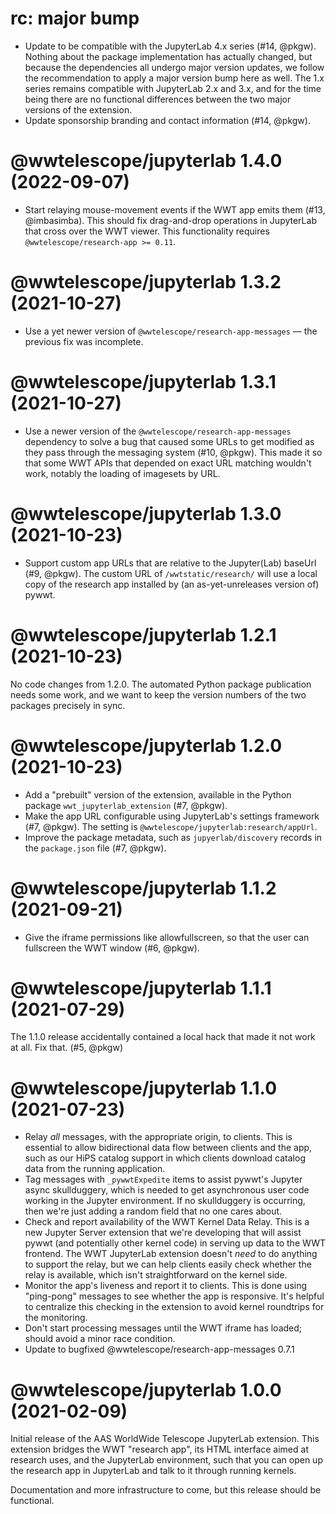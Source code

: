 # rc: major bump

- Update to be compatible with the JupyterLab 4.x series (#14, @pkgw). Nothing
  about the package implementation has actually changed, but because the
  dependencies all undergo major version updates, we follow the recommendation
  to apply a major version bump here as well. The 1.x series remains compatible
  with JupyterLab 2.x and 3.x, and for the time being there are no functional
  differences between the two major versions of the extension.
- Update sponsorship branding and contact information (#14, @pkgw).


# @wwtelescope/jupyterlab 1.4.0 (2022-09-07)

- Start relaying mouse-movement events if the WWT app emits them (#13,
  @imbasimba). This should fix drag-and-drop operations in JupyterLab that cross
  over the WWT viewer. This functionality requires
  `@wwtelescope/research-app >= 0.11`.


# @wwtelescope/jupyterlab 1.3.2 (2021-10-27)

- Use a yet newer version of `@wwtelescope/research-app-messages` — the previous
  fix was incomplete.


# @wwtelescope/jupyterlab 1.3.1 (2021-10-27)

- Use a newer version of the `@wwtelescope/research-app-messages` dependency to
  solve a bug that caused some URLs to get modified as they pass through the
  messaging system (#10, @pkgw). This made it so that some WWT APIs that
  depended on exact URL matching wouldn't work, notably the loading of imagesets
  by URL.


# @wwtelescope/jupyterlab 1.3.0 (2021-10-23)

- Support custom app URLs that are relative to the Jupyter(Lab) baseUrl (#9,
  @pkgw). The custom URL of `/wwtstatic/research/` will use a local copy of the
  research app installed by (an as-yet-unreleases version of) pywwt.


# @wwtelescope/jupyterlab 1.2.1 (2021-10-23)

No code changes from 1.2.0. The automated Python package publication needs some
work, and we want to keep the version numbers of the two packages precisely in
sync.


# @wwtelescope/jupyterlab 1.2.0 (2021-10-23)

- Add a "prebuilt" version of the extension, available in the Python package
  `wwt_jupyterlab_extension` (#7, @pkgw).
- Make the app URL configurable using JupyterLab's settings framework (#7,
  @pkgw). The setting is `@wwtelescope/jupyterlab:research/appUrl`.
- Improve the package metadata, such as `jupyerlab/discovery` records in
  the `package.json` file (#7, @pkgw).


# @wwtelescope/jupyterlab 1.1.2 (2021-09-21)

- Give the iframe permissions like allowfullscreen, so that the user can
  fullscreen the WWT window (#6, @pkgw).


# @wwtelescope/jupyterlab 1.1.1 (2021-07-29)

The 1.1.0 release accidentally contained a local hack that made it not work at
all. Fix that. (#5, @pkgw)


# @wwtelescope/jupyterlab 1.1.0 (2021-07-23)

- Relay *all* messages, with the appropriate origin, to clients. This is
  essential to allow bidirectional data flow between clients and the app, such
  as our HiPS catalog support in which clients download catalog data from the
  running application.
- Tag messages with `_pywwtExpedite` items to assist pywwt's Jupyter async
  skullduggery, which is needed to get asynchronous user code working in the
  Jupyter environment. If no skullduggery is occurring, then we're just adding a
  random field that no one cares about.
- Check and report availability of the WWT Kernel Data Relay. This is a new
  Jupyter Server extension that we're developing that will assist pywwt (and
  potentially other kernel code) in serving up data to the WWT frontend. The WWT
  JupyterLab extension doesn't *need* to do anything to support the relay, but
  we can help clients easily check whether the relay is available, which isn't
  straightforward on the kernel side.
- Monitor the app's liveness and report it to clients. This is done using
  "ping-pong" messages to see whether the app is responsive. It's helpful to
  centralize this checking in the extension to avoid kernel roundtrips for the
  monitoring.
- Don't start processing messages until the WWT iframe has loaded; should avoid
  a minor race condition.
- Update to bugfixed @wwtelescope/research-app-messages 0.7.1


# @wwtelescope/jupyterlab 1.0.0 (2021-02-09)

Initial release of the AAS WorldWide Telescope JupyterLab extension. This
extension bridges the WWT "research app", its HTML interface aimed at research
uses, and the JupyterLab environment, such that you can open up the research app
in JupyterLab and talk to it through running kernels.

Documentation and more infrastructure to come, but this release should be
functional.
